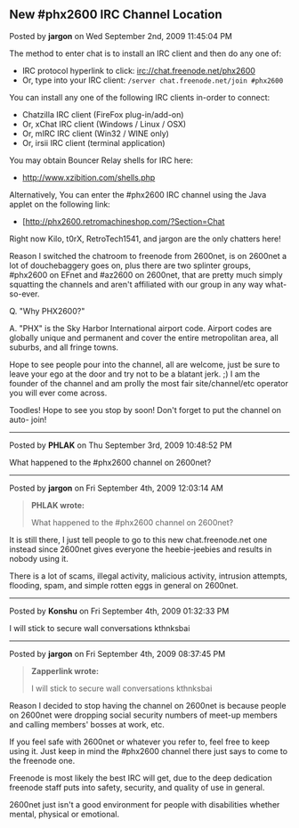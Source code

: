 ## New #phx2600  IRC Channel Location
Posted by **jargon** on Wed September 2nd, 2009 11:45:04 PM

The method to enter chat is to install an IRC client and then do any one of:

  * IRC protocol hyperlink to click: <irc://chat.freenode.net/phx2600>
  * Or, type into your IRC client: `/server chat.freenode.net/join #phx2600`

You can install any one of the following IRC clients in-order to connect:

  * Chatzilla IRC client (FireFox plug-in/add-on)
  * Or, xChat IRC client (Windows / Linux / OSX)
  * Or, mIRC IRC client (Win32 / WINE only)
  * Or, irsii IRC client (terminal application)

You may obtain Bouncer Relay shells for IRC here:

  * <http://www.xzibition.com/shells.php>

Alternatively, You can enter the #phx2600 IRC channel using the Java applet on
the following link:

  * [<http://phx2600.retromachineshop.com/?Section=Chat>

Right now Kilo, t0rX, RetroTech1541, and jargon are the only chatters here!

Reason I switched the chatroom to freenode from 2600net, is on 2600net a lot of
douchebaggery goes on, plus there are two splinter groups, #phx2600 on EFnet and
#az2600 on 2600net, that are pretty much simply squatting the channels and
aren't affiliated with our group in any way what-so-ever.

Q. "Why PHX2600?"

A. "PHX" is the Sky Harbor International airport code. Airport codes are
globally unique and permanent and cover the entire metropolitan area, all
suburbs, and all fringe towns.

Hope to see people pour into the channel, all are welcome, just be sure to leave
your ego at the door and try not to be a blatant jerk. ;) I am the founder of
the channel and am prolly the most fair site/channel/etc operator you will ever
come across.

Toodles! Hope to see you stop by soon! Don't forget to put the channel on auto-
join!

--------------------------------------------------------------------------------

Posted by **PHLAK** on Thu September 3rd, 2009 10:48:52 PM

What happened to the #phx2600 channel on 2600net?

--------------------------------------------------------------------------------

Posted by **jargon** on Fri September 4th, 2009 12:03:14 AM

> **PHLAK wrote:**
>
> What happened to the #phx2600 channel on 2600net?

It is still there, I just tell people to go to this new chat.freenode.net one
instead since 2600net gives everyone the heebie-jeebies and results in nobody
using it.

There is a lot of scams, illegal activity, malicious activity, intrusion
attempts, flooding, spam, and simple rotten eggs in general on 2600net.

--------------------------------------------------------------------------------

Posted by **Konshu** on Fri September 4th, 2009 01:32:33 PM

I will stick to secure wall conversations kthnksbai

--------------------------------------------------------------------------------

Posted by **jargon** on Fri September 4th, 2009 08:37:45 PM

> **Zapperlink wrote:**
>
> I will stick to secure wall conversations kthnksbai

Reason I decided to stop having the channel on 2600net is because people on
2600net were dropping social security numbers of meet-up members and calling
members' bosses at work, etc.

If you feel safe with 2600net or whatever you refer to, feel free to keep using
it. Just keep in mind the #phx2600 channel there just says to come to the
freenode one.

Freenode is most likely the best IRC will get, due to the deep dedication
freenode staff puts into safety, security, and quality of use in general.

2600net just isn't a good environment for people with disabilities whether
mental, physical or emotional.
